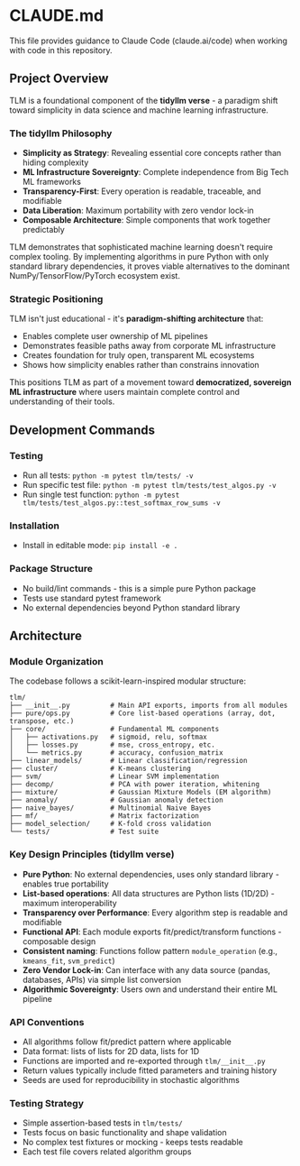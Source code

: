# CLAUDE.md

This file provides guidance to Claude Code (claude.ai/code) when working with code in this repository.

## Project Overview
TLM is a foundational component of the **tidyllm verse** - a paradigm shift toward simplicity in data science and machine learning infrastructure. 

### The tidyllm Philosophy
- **Simplicity as Strategy**: Revealing essential core concepts rather than hiding complexity
- **ML Infrastructure Sovereignty**: Complete independence from Big Tech ML frameworks
- **Transparency-First**: Every operation is readable, traceable, and modifiable
- **Data Liberation**: Maximum portability with zero vendor lock-in
- **Composable Architecture**: Simple components that work together predictably

TLM demonstrates that sophisticated machine learning doesn't require complex tooling. By implementing algorithms in pure Python with only standard library dependencies, it proves viable alternatives to the dominant NumPy/TensorFlow/PyTorch ecosystem exist.

### Strategic Positioning
TLM isn't just educational - it's **paradigm-shifting architecture** that:
- Enables complete user ownership of ML pipelines
- Demonstrates feasible paths away from corporate ML infrastructure
- Creates foundation for truly open, transparent ML ecosystems
- Shows how simplicity enables rather than constrains innovation

This positions TLM as part of a movement toward **democratized, sovereign ML infrastructure** where users maintain complete control and understanding of their tools.

## Development Commands

### Testing
- Run all tests: `python -m pytest tlm/tests/ -v`
- Run specific test file: `python -m pytest tlm/tests/test_algos.py -v`
- Run single test function: `python -m pytest tlm/tests/test_algos.py::test_softmax_row_sums -v`

### Installation
- Install in editable mode: `pip install -e .`

### Package Structure
- No build/lint commands - this is a simple pure Python package
- Tests use standard pytest framework
- No external dependencies beyond Python standard library

## Architecture

### Module Organization
The codebase follows a scikit-learn-inspired modular structure:

```
tlm/
├── __init__.py          # Main API exports, imports from all modules
├── pure/ops.py          # Core list-based operations (array, dot, transpose, etc.)
├── core/                # Fundamental ML components
│   ├── activations.py   # sigmoid, relu, softmax
│   ├── losses.py        # mse, cross_entropy, etc.
│   └── metrics.py       # accuracy, confusion_matrix
├── linear_models/       # Linear classification/regression
├── cluster/             # K-means clustering
├── svm/                 # Linear SVM implementation
├── decomp/              # PCA with power iteration, whitening
├── mixture/             # Gaussian Mixture Models (EM algorithm)
├── anomaly/             # Gaussian anomaly detection
├── naive_bayes/         # Multinomial Naive Bayes
├── mf/                  # Matrix factorization
├── model_selection/     # K-fold cross validation
└── tests/               # Test suite
```

### Key Design Principles (tidyllm verse)
- **Pure Python**: No external dependencies, uses only standard library - enables true portability
- **List-based operations**: All data structures are Python lists (1D/2D) - maximum interoperability
- **Transparency over Performance**: Every algorithm step is readable and modifiable
- **Functional API**: Each module exports fit/predict/transform functions - composable design
- **Consistent naming**: Functions follow pattern `module_operation` (e.g., `kmeans_fit`, `svm_predict`)
- **Zero Vendor Lock-in**: Can interface with any data source (pandas, databases, APIs) via simple list conversion
- **Algorithmic Sovereignty**: Users own and understand their entire ML pipeline

### API Conventions
- All algorithms follow fit/predict pattern where applicable
- Data format: lists of lists for 2D data, lists for 1D
- Functions are imported and re-exported through `tlm/__init__.py`
- Return values typically include fitted parameters and training history
- Seeds are used for reproducibility in stochastic algorithms

### Testing Strategy
- Simple assertion-based tests in `tlm/tests/`
- Tests focus on basic functionality and shape validation
- No complex test fixtures or mocking - keeps tests readable
- Each test file covers related algorithm groups